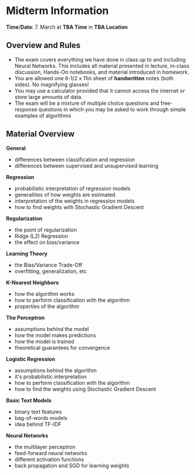 Midterm Information 
=

**Time**/**Date**: 7. March at **TBA Time**  in **TBA Location**

Overview and Rules  
--------
- The exam covers everything we have done in class up to and including Neural Networks.  This includes all material presented in lecture, in-class discussion, Hands-On notebooks, and material introduced in homework. 
- You are allowed one 8-1/2 x 11in sheet of **handwritten** notes (both sides).  No magnifying glasses! 
- You may use a calculator provided that it cannot access the internet or store large amounts of data. 
- The exam will be a mixture of multiple choice questions and free-response questions in which you may be asked to work through simple examples of algorithms


Material Overview 
---

**General**
- differences between classification and regression 
- differences between supervised and unsupervised learning 

**Regression**
- probabilistic interpretation of regression models 
- generalities of how weights are estimated 
- interpretation of the weights in regression models 
- how to find weights with Stochastic Gradient Descent 

**Regularization** 
- the point of regularization 
- Ridge (L2) Regression 
- the effect on bias/variance 

**Learning Theory**
- the Bias/Variance Trade-Off
- overfitting, generalization, etc 

**K-Nearest Neighbors**
- how the algorithm works 
- how to perform classification with the algorithm 
- properties of the algorithm 

**The Perceptron**
- assumptions behind the model 
- how the model makes predictions 
- how the model is trained 
- theoretical guarantees for convergence 

**Logistic Regression**
- assumptions behind the algorithm 
- it's probabilistic interpretation 
- how to perform classification with the algorithm 
- how to find the weights using Stochastic Gradient Descent 

**Basic Text Models**
- binary text features 
- bag-of-words models 
- idea behind TF-IDF 

**Neural Networks**
- the multilayer perceptron 
- feed-forward neural networks
- different activation functions 
- back propagation and SGD for learning weights 


